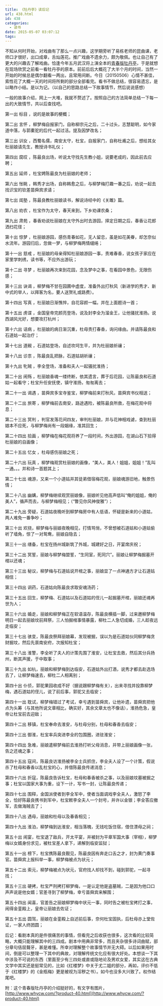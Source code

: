 ```yaml
---
title: 《牡丹亭》读后记
url: 438.html
id: 438
categories:
  - 读书
date: 2015-05-07 03:07:12
tags:
---
```


不知从何时开始，对戏曲有了那么一点兴趣，这学期旁听了易栋老师的昆曲课，老师口才很好，出口成章，舌灿莲花。推广戏曲不遗余力，颇为敬佩。也让自己有了更大的兴趣去了解戏曲。恰逢今年五月武汉将上演全本的[青春版牡丹亭](http://www.whycw.com/?product-40.html)，于是就想在现场欣赏之前看一看牡丹亭的原本。前前后后大概花了大半个月的时间，当然一开始的时候总是偶尔翻看一两出，且常用间断。今日（20150506）心情不甚佳，索性花了大概一天的时间将所剩的部分全部看完。看书不做总结，很容易遗忘，是以略作小结。是以为记。（以自己的思路总结一下故事情节，然后说说感想）

一般的故事介绍，网上一大堆，我就不赘述了。按照自己的方法简单总结一下每一出的大致情节，共以后查找吧。

第一出 标目 ，说的是故事的梗概；

第二出 言怀 ，柳梦梅自报家门，自称柳宗元之后，二十过头，志慧聪明，如今家道中落，与郭橐驼的后代一起过活。提及因梦改名；

第三出 训女 ，西蜀名儒，南安太守，杜宝，自报家门，自称杜甫之后，想给其女杜丽娘请先生，教授诗书礼仪；

第四出 腐叹 ，陈最良出场，听说太守找先生教小姐，说要老成的，因此前去应聘；

第五出 延师 ，杜宝娉陈最良为杜丽娘的老师；

第六出 怅眺 ，韩秀才出场，自称韩愈之后，与柳梦梅打趣一番之后，劝说一起去找识宝的钦差苗舜宾求请；

第七出 闺塾 ，陈最良教杜丽娘读书，解说诗经中的《关雎》篇。

第八出 劝农 ，杜宝作为太守，春天来到，下乡劝课农桑；

第九出 肃苑 ，春香劝说杜丽娘在太守外出时去游园，择定日期之后，春香让花郎洒扫花径；

第十出 惊梦 ，杜丽娘游园，感伤青春如花，无人留恋，虽是如花美眷，却怎奈似水流年。游园归后，忽做一梦，与柳梦梅两情缱绻；

第十一出 慈戒 ，杜丽娘的母亲得知杜丽娘游园一事，责难春香，说女孩子家应在家里学刺绣，读书等，不应外出游玩；

第十二出 寻梦 ，杜丽娘再次来到花园，念及梦中之事，在看园中景色，无限伤感；

第十三出 诀谒 ，柳梦梅不甘在园圃中虚度，准备外出打秋风（新进学的秀才、新中式的举人，以拜客为名，要人送贺礼或路费）。

第十四出 写真 ，杜丽娘日渐憔悴，自花容颜一幅，并在上面题诗一首；

第十五出 虏谍 ，金国皇帝完颜亮登场，说及封李全为溜金王，让他骚扰淮扬。说西湖风光好，想要攻打杭州；

第十六出 诘病 ，杜丽娘的病日渐沉重，杜母责打春香，询问缘由。并请陈最良和石道姑一起治疗；

第十七出 道觋 ，石道姑登场，自述坎坷生平，并为杜丽娘祈禳；

第十八出 诊祟 ，陈最良乱把脉，石道姑胡祈禳；

第十九出 牝贼 ，李全登场，准备和夫人一起骚扰淮扬；

第二十出 闹殇 ，杜丽娘香魂一缕终断，依其遗言，葬于后花园，让陈最良和石道姑一起看守；杜宝升任安抚使，镇守淮扬，匆匆离去；

第二十一出 谒遇 ，苗舜宾多宝寺鉴宝，柳梦梅前来打秋风，苗舜宾书仪相送；

第二十二出 旅寄 ，柳梦梅前去南安，路途遇险，被陈最良所救，在梅花观中将息；

第二十三出 冥判 ，判官发落花间四友，审判杜丽娘，并与花神相戏谑，查到杜丽娘本不应死，与柳梦梅尚有一段姻缘，准其回生；

第二十四出 拾画 ，柳梦梅在梅花观将养了一段时间，外出游园，在湖山石下拾得杜丽娘的自画像；

第二十五出 忆女 ，杜母感伤丽娘之死；

第二十六出 玩真 ，柳梦梅观赏杜丽娘的画像，“美人，美人！姐姐，姐姐！”乱叫一通。。。并和诗一首题其上；

第二十七出 魂游，又来一个小道姑并其徒弟借宿梅花观，丽娘魂游旧地，触景伤情；

第二十八出 幽媾，柳梦梅继续观赏丽娘像，丽娘听见他高声低叫“俺的姐姐，俺的美人”，循声而去，与柳梦梅相见；（“瞥见你风神俊雅”）；

第二十九出 旁疑，石道姑夜晚听到柳梦梅房中有人低语，怀疑是新来的小道姑，两人难免一番争吵；

第三十出 欢挠，柳梦梅与丽娘夜晚相见，打情骂俏，不曾想被石道姑和小道姑偷听了墙角，惊了一对鸳鸯，丽娘自隐去；

第三十一出 缮备，杜宝在扬州城新筑了外城，城建好之日，开宴席庆祝；

第三十二出 冥誓，丽娘与柳梦梅盟誓，“生同室，死同穴”。丽娘让柳梦梅掘墓开棺以还魂；

第三十三出 秘议，柳梦梅与石道姑说开棺之事，丽娘显了一点神通方才让石道姑相信；

第三十四出 诇药，石道姑向陈最良求取安魂汤药；

第三十五出 回生，柳梦梅、石道姑以及石道姑的侄儿一起掘墓开棺，丽娘还魂再世为人；

第三十六出 婚走，丽娘和柳梦梅正在软语温存，陈最良横插一脚，过来邀柳梦梅明日一起去丽娘坟前拜祭，三人怕掘棺事情暴露，柳杜二人急切成婚，三人趁夜远走临安；

第三十七出 骇变，陈最良祭拜丽娘幕，发现被掘，误以为是石道姑伙同柳梦梅贪财掘坟，然后先禀南安府，次报知杜宝；

第三十八出 淮警，李全听了夫人的计策先围了淮安，让杜宝去救，然后其分兵扬州，断其声援，于中取事；

第三十九出 如杭，丽娘和柳梦梅到达临安，石道姑外出打酒，说秀才都去赴选场去了，让柳梦梅速去，柳杜二人相离别；

第四十出 仆侦，郭驼果园收成不好（据说跟柳梦梅有关），出来寻找并投靠柳梦梅，遇石道姑的侄儿，说了前后事，郭驼又去临安；

第四十一出 耽试，柳梦梅错过了考试，幸亏遇到苗舜宾，让他补遗，苗舜宾把他点为头筹（与其他所说文章相比，确实好，其余文章太也不像话），淮扬危急，皇帝让杜宝前去迎敌；

第四十二出 移镇，杜宝奉命去淮安，与杜母分别，杜母和春香去临安；

第四十三出 御淮，杜宝率兵突进李全的包围圈，进驻淮安；

第四十四出 急难，丽娘遣柳梦梅前去淮扬打听父母消息，并带上丽娘画像一张，告之还魂之事；

第四十五出 寇间，陈最良访淮扬被李全士兵抓住，李全夫人设了一个计策，假说杀了杜母和春香以乱杜宝的心，并借陈最良传递消息；

第四十六出 折寇，陈最良告诉杜宝，杜母和春香被杀之事，以及丽娘坟墓被掘之事；杜宝以国家大事为重，设下一计，写书一封，让陈最良传递；

第四十七出 围释，金国派使者到李全军中，使者当面调戏李全夫人，激怒了李全，恰好陈最良携书到军中，杜宝敕李全夫人一个封号，并许以金银；李全答应撤军，去做海贼去了；

第四十八出 遇母，丽娘和杜母以及春香相见；

第四十九出 淮泊，柳梦梅到达淮安，相当落魄，无钱吃饭住宿，借住漂母之祠；

第五十出 闹宴，杜宝退了敌兵，开太平宴，并被封为平章军国大事（宰相），柳梦梅以女婿身份求见，被杜宝差人拿下，递解到临安监狱；

第五十一出 榜下，杜宝携陈最良觐见，陈最良因有奔走口舌之才，封为黄门奏事官。苗舜宾上报科举一事，柳梦梅被点为状元；

第五十二出 索元，柳梦梅被点为状元，官府找人却找不到，碰到郭驼，一起寻找；

第五十三出 硬拷，杜宝严刑拷打柳梦梅，一是认定他是盗墓贼，二是因为他口口声声说是他女婿；官差寻到了柳梦梅，幸亏苗舜宾来解围；

第五十四出 闻喜，官差告之丽娘柳梦梅中状元一事，同时告之被杜宝拷打之事，闹得金銮殿上，皇帝让丽娘去佐证；

第五十五出 圆驾，丽娘在金銮殿上自述前后事，奈何杜宝固执，后杜母亦上堂佐证，一家人终团圆；

后记：看剧本真的是件很痛苦的事情，但看完之后收获也很多，这次看的比较简略，大概只能理解其中的三四成。剧本中用典非常多，而且夹杂很多诗词曲赋，部分章句佶屈聱牙，甚是难懂。所幸对理解整个故事情节并无大碍。以后如果用时间，倒是可以整理一下其中的典故，对理解传统文化应有很大好处。本想谈一下其中涉及不可说的东西（里面至少有三四处或直或隐地论及男欢女爱，其实这在古典文学中其实还是挺常见的，比如《红楼梦》中关于尤二姐的部分，再如，评价不低于《红楼梦》的《金瓶梅》更是被视为淫秽之书）。如今也没多大兴致了。权作结尾吧。

附：这个青春版牡丹亭的介绍挺好的，有文字有图片，[http://www.whycw.com/?product-40.html](http://www.whycw.com/?product-40.html)